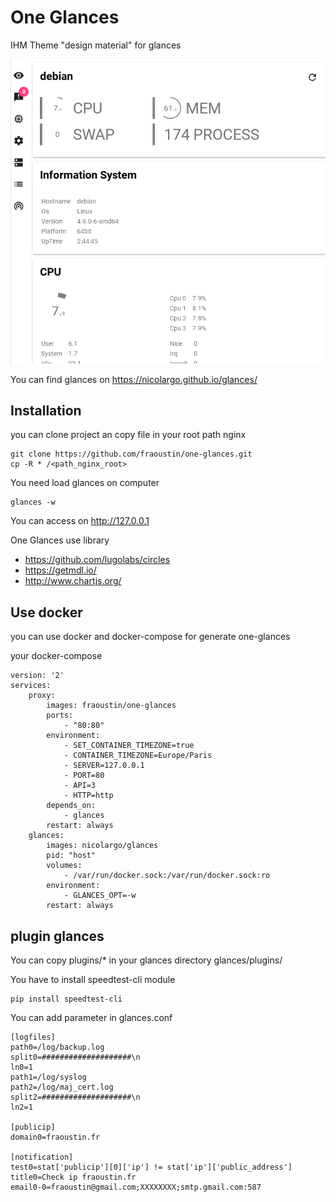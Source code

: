 # One Glances

IHM Theme "design material" for glances

![mobile](images/mobileview.png "Example of One glances view web")

You can find glances on https://nicolargo.github.io/glances/

## Installation

you can clone project an copy file in your root path nginx

    git clone https://github.com/fraoustin/one-glances.git
    cp -R * /<path_nginx_root>

You need load glances on computer

    glances -w

You can access on http://127.0.0.1

One Glances use library

- https://github.com/lugolabs/circles
- https://getmdl.io/
- http://www.chartjs.org/

## Use docker

you can use docker and docker-compose for generate one-glances

your docker-compose

    version: '2'
    services:
        proxy:
            images: fraoustin/one-glances
            ports:
                - "80:80"
            environment:
                - SET_CONTAINER_TIMEZONE=true
                - CONTAINER_TIMEZONE=Europe/Paris
                - SERVER=127.0.0.1
                - PORT=80
                - API=3
                - HTTP=http
            depends_on:
                - glances
            restart: always
        glances:
            images: nicolargo/glances
            pid: "host"
            volumes:
                - /var/run/docker.sock:/var/run/docker.sock:ro
            environment:
                - GLANCES_OPT=-w
            restart: always

## plugin glances

You can copy plugins/* in your glances directory glances/plugins/

You have to install speedtest-cli module 

    pip install speedtest-cli

You can add parameter in glances.conf

    [logfiles]
    path0=/log/backup.log
    split0=####################\n
    ln0=1
    path1=/log/syslog
    path2=/log/maj_cert.log
    split2=####################\n
    ln2=1
     
    [publicip]
    domain0=fraoustin.fr
    
    [notification]
    test0=stat['publicip'][0]['ip'] != stat['ip']['public_address']
    title0=Check ip fraoustin.fr
    email0-0=fraoustin@gmail.com;XXXXXXXX;smtp.gmail.com:587

